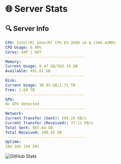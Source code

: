 # 🌐 Server Stats
## 🔍 Server Info
```yaml
CPU: Intel(R) Xeon(R) CPU E5-2699 v4 @ 1366.42MHz
CPU Usage: 6.90%
Cores: 44P | 88T
-----------------------------------
Memory:
Current Usage: 8.47 GB/503.74 GB
Available: 491.81 GB
-----------------------------------
Disk:
Current Usage: 30.93 GB/1.71 TB
Free: 1.60 TB
-----------------------------------
GPU:
No GPU detected
-----------------------------------
Network:
Current Transfer (Sent): 569.29 KB/s
Current Transfer (Received): 77.11 KB/s
Total Sent: 985.84 GB
Total Received: 200.55 GB
-----------------------------------
Uptime:
18d 16h 15m 50s
```
![GitHub Stats](https://img.shields.io/badge/Updated-2025-05-08_09:24:38-blue)